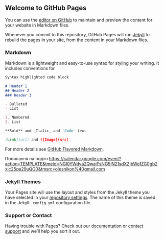 ## Welcome to GitHub Pages

You can use the [editor on GitHub](https://github.com/OlesNikon/olesnikon.github.io/edit/master/README.md) to maintain and preview the content for your website in Markdown files.

Whenever you commit to this repository, GitHub Pages will run [Jekyll](https://jekyllrb.com/) to rebuild the pages in your site, from the content in your Markdown files.

### Markdown

Markdown is a lightweight and easy-to-use syntax for styling your writing. It includes conventions for

```markdown
Syntax highlighted code block

# Header 1
## Header 2
### Header 3

- Bulleted
- List

1. Numbered
2. List

**Bold** and _Italic_ and `Code` text

[Link](url) and ![Image](src)
```

For more details see [GitHub Flavored Markdown](https://guides.github.com/features/mastering-markdown/).

Посилання на подію https://calendar.google.com/event?action=TEMPLATE&tmeid=NGI0YWdya2QwajFsNG5jN21sdXZjbWo1ZG0gb2xlc25pa29uQG0&tmsrc=olesnikon%40gmail.com


### Jekyll Themes

Your Pages site will use the layout and styles from the Jekyll theme you have selected in your [repository settings](https://github.com/OlesNikon/olesnikon.github.io/settings). The name of this theme is saved in the Jekyll `_config.yml` configuration file.

### Support or Contact

Having trouble with Pages? Check out our [documentation](https://help.github.com/categories/github-pages-basics/) or [contact support](https://github.com/contact) and we’ll help you sort it out.
